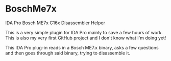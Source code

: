 # BoschMe7x
IDA Pro Bosch ME7x C16x Disassembler Helper

This is a very simple plugin for IDA Pro mainly to save a few hours of work. This is also my very first GitHub project and I don't know what I'm doing yet!

This IDA Pro plug-in reads in a Bosch ME7.x binary, asks a few questions and then goes through said binary, trying to disassemble it.
